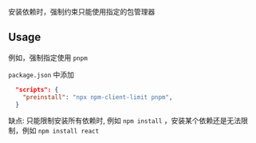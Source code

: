 

安装依赖时，强制约束只能使用指定的包管理器

## Usage
例如，强制指定使用 `pnpm`

`package.json` 中添加
```json
  "scripts": {
    "preinstall": "npx npm-client-limit pnpm",
  }
```
缺点: 只能限制安装所有依赖时, 例如  `npm install` ，安装某个依赖还是无法限制，例如 `npm install react`


